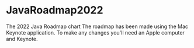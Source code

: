 # JavaRoadmap2022
The 2022 Java Roadmap chart
The roadmap has been made using the Mac Keynote application. To make any changes you'll need an Apple computer and Keynote.

